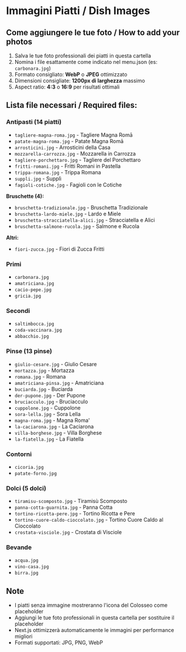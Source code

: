 # Immagini Piatti / Dish Images

## Come aggiungere le tue foto / How to add your photos

1. Salva le tue foto professionali dei piatti in questa cartella
2. Nomina i file esattamente come indicato nel menu.json (es: `carbonara.jpg`)
3. Formato consigliato: **WebP** o **JPEG** ottimizzato
4. Dimensioni consigliate: **1200px di larghezza** massimo
5. Aspect ratio: **4:3** o **16:9** per risultati ottimali

## Lista file necessari / Required files:

### Antipasti (14 piatti)
- `tagliere-magna-roma.jpg` - Tagliere Magna Romā
- `patate-magna-roma.jpg` - Patate Magna Romā
- `arrosticini.jpg` - Arrosticini della Casa
- `mozzarella-carrozza.jpg` - Mozzarella in Carrozza
- `tagliere-porchettaro.jpg` - Tagliere del Porchettaro
- `fritti-romani.jpg` - Fritti Romani in Pastella
- `trippa-romana.jpg` - Trippa Romana
- `suppli.jpg` - Supplì
- `fagioli-cotiche.jpg` - Fagioli con le Cotiche

**Bruschette (4):**
- `bruschetta-tradizionale.jpg` - Bruschetta Tradizionale
- `bruschetta-lardo-miele.jpg` - Lardo e Miele
- `bruschetta-stracciatella-alici.jpg` - Stracciatella e Alici
- `bruschetta-salmone-rucola.jpg` - Salmone e Rucola

**Altri:**
- `fiori-zucca.jpg` - Fiori di Zucca Fritti

### Primi
- `carbonara.jpg`
- `amatriciana.jpg`
- `cacio-pepe.jpg`
- `gricia.jpg`

### Secondi
- `saltimbocca.jpg`
- `coda-vaccinara.jpg`
- `abbacchio.jpg`

### Pinse (13 pinse)
- `giulio-cesare.jpg` - Giulio Cesare
- `mortazza.jpg` - Mortazza
- `romana.jpg` - Romana
- `amatriciana-pinsa.jpg` - Amatriciana
- `buciarda.jpg` - Buciarda
- `der-pupone.jpg` - Der Pupone
- `bruciacculo.jpg` - Bruciacculo
- `cuppolone.jpg` - Cuppolone
- `sora-lella.jpg` - Sora Lella
- `magna-roma.jpg` - Magna Roma'
- `la-caciarona.jpg` - La Caciarona
- `villa-borghese.jpg` - Villa Borghese
- `la-fiatella.jpg` - La Fiatella

### Contorni
- `cicoria.jpg`
- `patate-forno.jpg`

### Dolci (5 dolci)
- `tiramisu-scomposto.jpg` - Tiramisù Scomposto
- `panna-cotta-guarnita.jpg` - Panna Cotta
- `tortino-ricotta-pere.jpg` - Tortino Ricotta e Pere
- `tortino-cuore-caldo-cioccolato.jpg` - Tortino Cuore Caldo al Cioccolato
- `crostata-visciole.jpg` - Crostata di Visciole

### Bevande
- `acqua.jpg`
- `vino-casa.jpg`
- `birra.jpg`

## Note
- I piatti senza immagine mostreranno l'icona del Colosseo come placeholder
- Aggiungi le tue foto professionali in questa cartella per sostituire il placeholder
- Next.js ottimizzerà automaticamente le immagini per performance migliori
- Formati supportati: JPG, PNG, WebP

